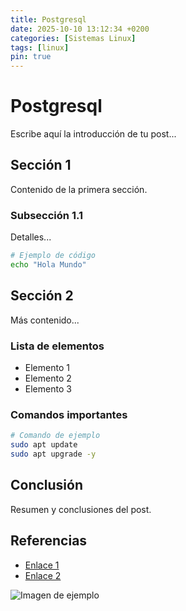 ```yaml
---
title: Postgresql
date: 2025-10-10 13:12:34 +0200
categories: [Sistemas Linux]
tags: [linux]
pin: true
---
```


# Postgresql

Escribe aquí la introducción de tu post...

## Sección 1

Contenido de la primera sección.

### Subsección 1.1

Detalles...

```bash
# Ejemplo de código
echo "Hola Mundo"
```

## Sección 2

Más contenido...

### Lista de elementos

- Elemento 1
- Elemento 2
- Elemento 3

### Comandos importantes

```bash
# Comando de ejemplo
sudo apt update
sudo apt upgrade -y
```

## Conclusión

Resumen y conclusiones del post.

## Referencias

- [Enlace 1](https://ejemplo.com)
- [Enlace 2](https://ejemplo.com)

![Imagen de ejemplo](https://via.placeholder.com/800x400)
